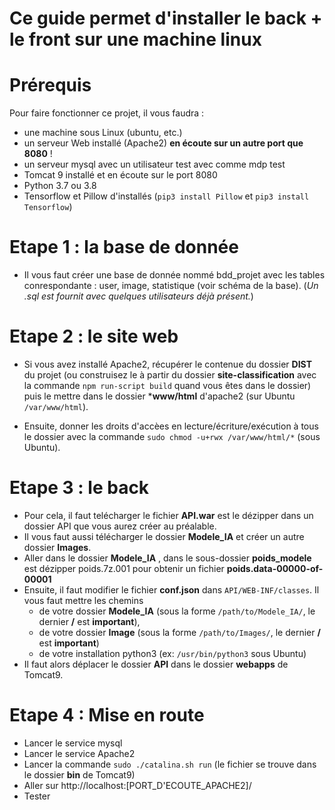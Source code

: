 # Ce guide permet d'installer le back + le front sur une machine linux

# Prérequis
Pour faire fonctionner ce projet, il vous faudra :
- une machine sous Linux (ubuntu, etc.)
- un serveur Web installé (Apache2) **en écoute sur un autre port que 8080** !
- un serveur mysql avec un utilisateur test avec comme mdp test 
- Tomcat 9 installé et en écoute sur le port 8080
- Python 3.7 ou 3.8
- Tensorflow et Pillow d'installés (```pip3 install Pillow``` et ```pip3 install Tensorflow```)

# Etape 1 : la base de donnée
- Il vous faut créer une base de donnée nommé bdd_projet avec les tables conrespondante : user, image, statistique (voir schéma de la base). (_Un .sql est fournit avec quelques utilisateurs déjà présent._)

# Etape 2 : le site web
- Si vous avez installé Apache2, récupérer le contenue du dossier **DIST** du projet (ou construisez le à partir du dossier **site-classification** avec la commande ```npm run-script build``` quand vous êtes dans le dossier) puis le mettre dans le dossier ***www/html** d'apache2 (sur Ubuntu ```/var/www/html```). 

- Ensuite, donner les droits d'accèes en lecture/écriture/exécution à tous le dossier avec la commande ```sudo chmod -u+rwx /var/www/html/*``` (sous Ubuntu). 

# Etape 3 : le back
- Pour cela, il faut telécharger le fichier **API.war** est le dézipper dans un dossier API que vous aurez créer au préalable. 
- Il vous faut aussi télécharger le dossier **Modele_IA** et créer un autre dossier **Images**.
- Aller dans le dossier **Modele_IA** , dans le sous-dossier **poids_modele** est dézipper poids.7z.001 pour obtenir un fichier **poids.data-00000-of-00001**
- Ensuite, il faut modifier le fichier **conf.json** dans ```API/WEB-INF/classes```. Il vous faut mettre les chemins 
    - de votre dossier **Modele_IA** (sous la forme ```/path/to/Modele_IA/```, le dernier **/** est **important**), 
    - de votre dossier **Image** (sous la forme ```/path/to/Images/```, le dernier **/** est **important**)
    - de votre installation python3 (ex: ```/usr/bin/python3``` sous Ubuntu)
- Il faut alors déplacer le dossier **API** dans le dossier **webapps** de Tomcat9.

# Etape 4 : Mise en route
- Lancer le service mysql
- Lancer le service Apache2
- Lancer la commande ```sudo ./catalina.sh run``` (le fichier se trouve dans le dossier **bin** de Tomcat9)
- Aller sur http://localhost:[PORT_D'ECOUTE_APACHE2]/
- Tester
